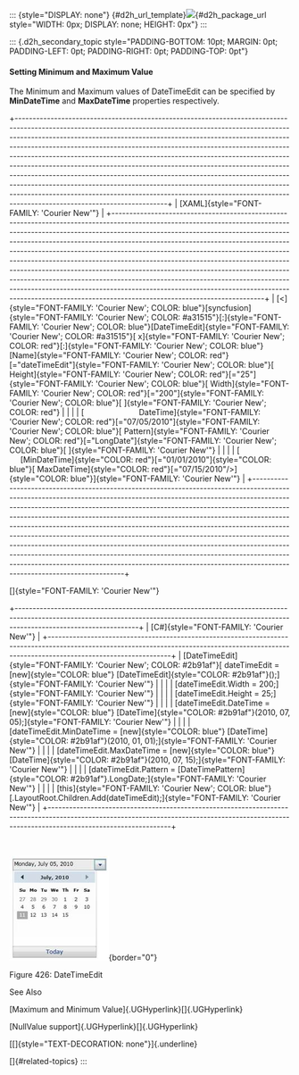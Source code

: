 ::: {style="DISPLAY: none"}
[](ms-xhelp:///?Id=d2h_url_template){#d2h_url_template}![](!package_url!){#d2h_package_url style="WIDTH: 0px; DISPLAY: none; HEIGHT: 0px"}
:::

::: {.d2h_secondary_topic style="PADDING-BOTTOM: 10pt; MARGIN: 0pt; PADDING-LEFT: 0pt; PADDING-RIGHT: 0pt; PADDING-TOP: 0pt"}
#### Setting Minimum and Maximum Value

The Minimum and Maximum values of DateTimeEdit can be specified by **MinDateTime** and **MaxDateTime** properties respectively.

+------------------------------------------------------------------------------------------------------------------------------------------------------------------------------------------------------------------------------------------------------------------------------------------------------------------------------------------------------------------------------------------------------------------------------------------------------------------------------------------------------------------------------------------------------------------------------------------------------------------------------------------------------------------------------------------------------------------------------------------------------------------------+
| [XAML]{style="FONT-FAMILY: 'Courier New'"}                                                                                                                                                                                                                                                                                                                                                                                                                                                                                                                                                                                                                                                                                                                             |
+------------------------------------------------------------------------------------------------------------------------------------------------------------------------------------------------------------------------------------------------------------------------------------------------------------------------------------------------------------------------------------------------------------------------------------------------------------------------------------------------------------------------------------------------------------------------------------------------------------------------------------------------------------------------------------------------------------------------------------------------------------------------+
| [\<]{style="FONT-FAMILY: 'Courier New'; COLOR: blue"}[syncfusion]{style="FONT-FAMILY: 'Courier New'; COLOR: #a31515"}[:]{style="FONT-FAMILY: 'Courier New'; COLOR: blue"}[DateTimeEdit]{style="FONT-FAMILY: 'Courier New'; COLOR: #a31515"}[ x]{style="FONT-FAMILY: 'Courier New'; COLOR: red"}[:]{style="FONT-FAMILY: 'Courier New'; COLOR: blue"}[Name]{style="FONT-FAMILY: 'Courier New'; COLOR: red"}[=\"dateTimeEdit\"]{style="FONT-FAMILY: 'Courier New'; COLOR: blue"}[ Height]{style="FONT-FAMILY: 'Courier New'; COLOR: red"}[=\"25\"]{style="FONT-FAMILY: 'Courier New'; COLOR: blue"}[ Width]{style="FONT-FAMILY: 'Courier New'; COLOR: red"}[=\"200\"]{style="FONT-FAMILY: 'Courier New'; COLOR: blue"}[ ]{style="FONT-FAMILY: 'Courier New'; COLOR: red"} |
|                                                                                                                                                                                                                                                                                                                                                                                                                                                                                                                                                                                                                                                                                                                                                                        |
| [                         DateTime]{style="FONT-FAMILY: 'Courier New'; COLOR: red"}[=\"07/05/2010\"]{style="FONT-FAMILY: 'Courier New'; COLOR: blue"}[ Pattern]{style="FONT-FAMILY: 'Courier New'; COLOR: red"}[=\"LongDate\"]{style="FONT-FAMILY: 'Courier New'; COLOR: blue"}[ ]{style="FONT-FAMILY: 'Courier New'"}                                                                                                                                                                                                                                                                                                                                                                                                                                                 |
|                                                                                                                                                                                                                                                                                                                                                                                                                                                                                                                                                                                                                                                                                                                                                                        |
| [                         [MinDateTime]{style="COLOR: red"}[=\"01/01/2010\"]{style="COLOR: blue"}[ MaxDateTime]{style="COLOR: red"}[=\"07/15/2010\"/\>]{style="COLOR: blue"}]{style="FONT-FAMILY: 'Courier New'"}                                                                                                                                                                                                                                                                                                                                                                                                                                                                                                                                                      |
+------------------------------------------------------------------------------------------------------------------------------------------------------------------------------------------------------------------------------------------------------------------------------------------------------------------------------------------------------------------------------------------------------------------------------------------------------------------------------------------------------------------------------------------------------------------------------------------------------------------------------------------------------------------------------------------------------------------------------------------------------------------------+

[]{style="FONT-FAMILY: 'Courier New'"} 

+----------------------------------------------------------------------------------------------------------------------------------------------------------------------------------------------+
| [C#]{style="FONT-FAMILY: 'Courier New'"}                                                                                                                                                     |
+----------------------------------------------------------------------------------------------------------------------------------------------------------------------------------------------+
| [DateTimeEdit]{style="FONT-FAMILY: 'Courier New'; COLOR: #2b91af"}[ dateTimeEdit = [new]{style="COLOR: blue"} [DateTimeEdit]{style="COLOR: #2b91af"}();]{style="FONT-FAMILY: 'Courier New'"} |
|                                                                                                                                                                                              |
| [dateTimeEdit.Width = 200;]{style="FONT-FAMILY: 'Courier New'"}                                                                                                                              |
|                                                                                                                                                                                              |
| [dateTimeEdit.Height = 25;]{style="FONT-FAMILY: 'Courier New'"}                                                                                                                              |
|                                                                                                                                                                                              |
| [dateTimeEdit.DateTime = [new]{style="COLOR: blue"} [DateTime]{style="COLOR: #2b91af"}(2010, 07, 05);]{style="FONT-FAMILY: 'Courier New'"}                                                   |
|                                                                                                                                                                                              |
| [dateTimeEdit.MinDateTime = [new]{style="COLOR: blue"} [DateTime]{style="COLOR: #2b91af"}(2010, 01, 01);]{style="FONT-FAMILY: 'Courier New'"}                                                |
|                                                                                                                                                                                              |
| [dateTimeEdit.MaxDateTime = [new]{style="COLOR: blue"} [DateTime]{style="COLOR: #2b91af"}(2010, 07, 15);]{style="FONT-FAMILY: 'Courier New'"}                                                |
|                                                                                                                                                                                              |
| [dateTimeEdit.Pattern = [DateTimePattern]{style="COLOR: #2b91af"}.LongDate;]{style="FONT-FAMILY: 'Courier New'"}                                                                             |
|                                                                                                                                                                                              |
| [this]{style="FONT-FAMILY: 'Courier New'; COLOR: blue"}[.LayoutRoot.Children.Add(dateTimeEdit);]{style="FONT-FAMILY: 'Courier New'"}                                                         |
+----------------------------------------------------------------------------------------------------------------------------------------------------------------------------------------------+

 

![](../ImagesExt/image261_347.jpg){border="0"}

Figure 426: DateTimeEdit

See Also

[Maximum and Minimum Value]{.UGHyperlink}[]{.UGHyperlink}

[NullValue support]{.UGHyperlink}[]{.UGHyperlink}

[[]{style="TEXT-DECORATION: none"}]{.underline} 

[]{#related-topics}
:::
